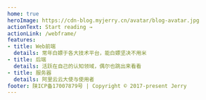 ```yaml
---
home: true
heroImage: https://cdn-blog.myjerry.cn/avatar/blog-avatar.jpg
actionText: Start reading →
actionLink: /webframe/
features:
- title: Web前端
  details: 常年白嫖于各大技术平台，能白嫖坚决不用米
- title: 后端
  details: 活跃在自己的认知领域，偶尔也跳出来看看
- title: 服务器
  details: 阿里云云大使与使用者
footer: 陕ICP备17007879号 | Copyright © 2017-present Jerry
---
```



